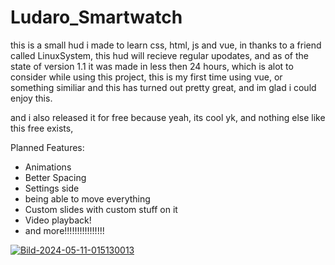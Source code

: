 # Ludaro_Smartwatch

this is a small hud i made to learn css, html, js and vue, in thanks to a friend called LinuxSystem, this hud will recieve regular upodates, and as of the state of version 1.1 it was made in less then 24 hours, which is alot to consider while using this project, this is my first time using vue, or something similiar and this has turned out pretty great, and im glad i could enjoy this.

and i also released it for free because yeah, its cool yk, and nothing else like this free exists,


Planned Features:

- Animations
- Better Spacing
- Settings side
- being able to move everything
- Custom slides with custom stuff on it
- Video playback!
- and more!!!!!!!!!!!!!!!!

<a href="https://imgbb.com/"><img src="https://i.ibb.co/6RYdny7/Bild-2024-05-11-015130013.png" alt="Bild-2024-05-11-015130013" border="0"></a>
